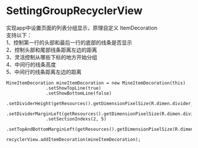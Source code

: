 # SettingGroupRecyclerView
实现app中设置页面的列表分组显示，原理自定义 ItemDecoration  
支持以下：  
1、控制第一行的头部和最后一行的底部的线条是否显示  
2、控制头部和尾部线条距离左边的距离  
3、灵活控制从哪些下标的地方开始分组  
4、中间行的线条高度  
5、中间行的线条距离左边的距离  

```
MineItemDecoration mineItemDecoration = new MineItemDecoration(this)  
               .setShowTopLine(true)  
               .setShowBottomLine(false)  
               .setDividerHeight(getResources().getDimensionPixelSize(R.dimen.divider_height))  
               .setDividerMarginLeft(getResources().getDimensionPixelSize(R.dimen.divider_margin_left))  
               .setSectionIndexs(2, 5)  
               .setTopAndBottomMarginLeft(getResources().getDimensionPixelSize(R.dimen.top_bottom_margin_left));  

recyclerView.addItemDecoration(mineItemDecoration);
```
